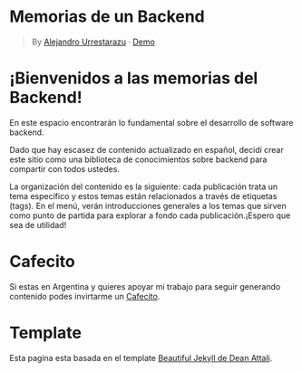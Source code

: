 # Memorias de un Backend

> By [Alejandro Urrestarazu](https://www.linkedin.com/in/urrestarazualejandro/) &middot; [Demo](https://memobackend.com.ar/)

# ¡Bienvenidos a las memorias del Backend!

En este espacio encontrarán lo fundamental sobre el desarrollo de software backend.

Dado que hay escasez de contenido actualizado en español, decidí crear este sitio como una biblioteca de conocimientos sobre backend para compartir con todos ustedes.

La organización del contenido es la siguiente: cada publicación trata un tema específico y estos temas están relacionados a través de etiquetas (tags). En el menú, verán introducciones generales a los temas que sirven como punto de partida para explorar a fondo cada publicación.¡Espero que sea de utilidad!


# Cafecito

Si estas en Argentina y quieres apoyar mi trabajo para seguir generando contenido podes invirtarme un [Cafecito](https://cafecito.app/urrestarazu). 


# Template

Esta pagina esta basada en el template [Beautiful Jekyll de Dean Attali](https://github.com/daattali/beautiful-jekyll).

